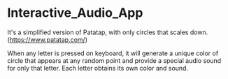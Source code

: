 # Interactive_Audio_App

It's a simplified version of Patatap, with only circles that scales down. (https://www.patatap.com/)

When any letter is pressed on keyboard, it will generate a unique color of circle that appears at any random point and provide a special audio sound for only that letter.
Each letter obtains its own color and sound.

